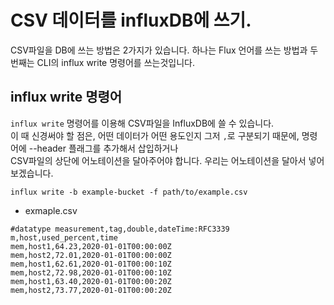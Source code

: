 # CSV 데이터를 influxDB에 쓰기.

CSV파일을 DB에 쓰는 방법은 2가지가 있습니다. 하나는 Flux 언어를 쓰는 방법과
두번째는 CLI의 influx write 명령어를 쓰는것입니다.

## influx write 명령어
`influx write` 명령어를 이용해 CSV파일을 InfluxDB에 쓸 수 있습니다.   
이 때 신경써야 할 점은, 어떤 데이터가 어떤 용도인지 그저 `,`로 구분되기 때문에, 명령어에 --header 플래그를 추가해서 삽입하거나  
CSV파일의 상단에 어노테이션을 달아주어야 합니다. 우리는 어노테이션을 달아서 넣어보겠습니다.

`influx write -b example-bucket -f path/to/example.csv`

- exmaple.csv

```text
#datatype measurement,tag,double,dateTime:RFC3339
m,host,used_percent,time
mem,host1,64.23,2020-01-01T00:00:00Z
mem,host2,72.01,2020-01-01T00:00:00Z
mem,host1,62.61,2020-01-01T00:00:10Z
mem,host2,72.98,2020-01-01T00:00:10Z
mem,host1,63.40,2020-01-01T00:00:20Z
mem,host2,73.77,2020-01-01T00:00:20Z
```

